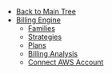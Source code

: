 <!-- Table of Contents -->

- <a href="/" class="sidebar-home"><i data-feather="arrow-left" class="sidebar-back-icon"></i>Back to Main Tree</a>
- [Billing Engine](billing-engine/)
  - [Families](billing-engine/families/)
  - [Strategies](billing-engine/strategies/)  
  - [Plans](billing-engine/plans/)  
  - [Billing Analysis](billing-engine/billing-analysis/)  
  - [Connect AWS Account](billing-engine/connect-aws/)   
